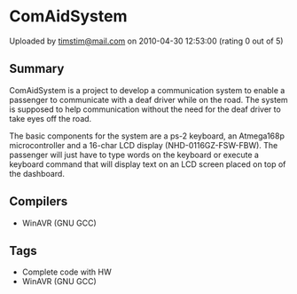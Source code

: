 # ComAidSystem

Uploaded by timstim@mail.com on 2010-04-30 12:53:00 (rating 0 out of 5)

## Summary

ComAidSystem is a project to develop a communication system to enable a passenger to communicate with a deaf driver while on the road. The system is supposed to help communication without the need for the deaf driver to take eyes off the road. 


The basic components for the system are a ps-2 keyboard, an Atmega168p microcontroller and a 16-char LCD display (NHD-0116GZ-FSW-FBW). The passenger will just have to type words on the keyboard or execute a keyboard command that will display text on an LCD screen placed on top of the dashboard.

## Compilers

- WinAVR (GNU GCC)

## Tags

- Complete code with HW
- WinAVR (GNU GCC)
